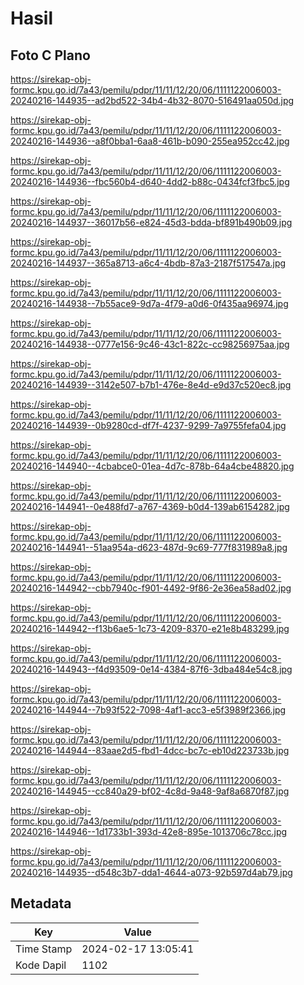 # Hasil

## Foto C Plano

https://sirekap-obj-formc.kpu.go.id/7a43/pemilu/pdpr/11/11/12/20/06/1111122006003-20240216-144935--ad2bd522-34b4-4b32-8070-516491aa050d.jpg

https://sirekap-obj-formc.kpu.go.id/7a43/pemilu/pdpr/11/11/12/20/06/1111122006003-20240216-144936--a8f0bba1-6aa8-461b-b090-255ea952cc42.jpg

https://sirekap-obj-formc.kpu.go.id/7a43/pemilu/pdpr/11/11/12/20/06/1111122006003-20240216-144936--fbc560b4-d640-4dd2-b88c-0434fcf3fbc5.jpg

https://sirekap-obj-formc.kpu.go.id/7a43/pemilu/pdpr/11/11/12/20/06/1111122006003-20240216-144937--36017b56-e824-45d3-bdda-bf891b490b09.jpg

https://sirekap-obj-formc.kpu.go.id/7a43/pemilu/pdpr/11/11/12/20/06/1111122006003-20240216-144937--365a8713-a6c4-4bdb-87a3-2187f517547a.jpg

https://sirekap-obj-formc.kpu.go.id/7a43/pemilu/pdpr/11/11/12/20/06/1111122006003-20240216-144938--7b55ace9-9d7a-4f79-a0d6-0f435aa96974.jpg

https://sirekap-obj-formc.kpu.go.id/7a43/pemilu/pdpr/11/11/12/20/06/1111122006003-20240216-144938--0777e156-9c46-43c1-822c-cc98256975aa.jpg

https://sirekap-obj-formc.kpu.go.id/7a43/pemilu/pdpr/11/11/12/20/06/1111122006003-20240216-144939--3142e507-b7b1-476e-8e4d-e9d37c520ec8.jpg

https://sirekap-obj-formc.kpu.go.id/7a43/pemilu/pdpr/11/11/12/20/06/1111122006003-20240216-144939--0b9280cd-df7f-4237-9299-7a9755fefa04.jpg

https://sirekap-obj-formc.kpu.go.id/7a43/pemilu/pdpr/11/11/12/20/06/1111122006003-20240216-144940--4cbabce0-01ea-4d7c-878b-64a4cbe48820.jpg

https://sirekap-obj-formc.kpu.go.id/7a43/pemilu/pdpr/11/11/12/20/06/1111122006003-20240216-144941--0e488fd7-a767-4369-b0d4-139ab6154282.jpg

https://sirekap-obj-formc.kpu.go.id/7a43/pemilu/pdpr/11/11/12/20/06/1111122006003-20240216-144941--51aa954a-d623-487d-9c69-777f831989a8.jpg

https://sirekap-obj-formc.kpu.go.id/7a43/pemilu/pdpr/11/11/12/20/06/1111122006003-20240216-144942--cbb7940c-f901-4492-9f86-2e36ea58ad02.jpg

https://sirekap-obj-formc.kpu.go.id/7a43/pemilu/pdpr/11/11/12/20/06/1111122006003-20240216-144942--f13b6ae5-1c73-4209-8370-e21e8b483299.jpg

https://sirekap-obj-formc.kpu.go.id/7a43/pemilu/pdpr/11/11/12/20/06/1111122006003-20240216-144943--f4d93509-0e14-4384-87f6-3dba484e54c8.jpg

https://sirekap-obj-formc.kpu.go.id/7a43/pemilu/pdpr/11/11/12/20/06/1111122006003-20240216-144944--7b93f522-7098-4af1-acc3-e5f3989f2366.jpg

https://sirekap-obj-formc.kpu.go.id/7a43/pemilu/pdpr/11/11/12/20/06/1111122006003-20240216-144944--83aae2d5-fbd1-4dcc-bc7c-eb10d223733b.jpg

https://sirekap-obj-formc.kpu.go.id/7a43/pemilu/pdpr/11/11/12/20/06/1111122006003-20240216-144945--cc840a29-bf02-4c8d-9a48-9af8a6870f87.jpg

https://sirekap-obj-formc.kpu.go.id/7a43/pemilu/pdpr/11/11/12/20/06/1111122006003-20240216-144946--1d1733b1-393d-42e8-895e-1013706c78cc.jpg

https://sirekap-obj-formc.kpu.go.id/7a43/pemilu/pdpr/11/11/12/20/06/1111122006003-20240216-144935--d548c3b7-dda1-4644-a073-92b597d4ab79.jpg


## Metadata

| Key        | Value               |
| ---------- | ------------------- |
| Time Stamp | 2024-02-17 13:05:41 |
| Kode Dapil | 1102                |




